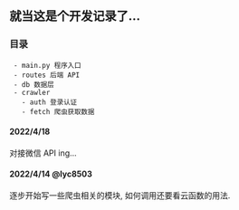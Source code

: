 ## 就当这是个开发记录了...

### 目录
```
 - main.py 程序入口
 - routes 后端 API
 - db 数据层
 - crawler
   - auth 登录认证
   - fetch 爬虫获取数据
```

#### 2022/4/18

对接微信 API ing...

#### 2022/4/14 @lyc8503

逐步开始写一些爬虫相关的模块, 如何调用还要看云函数的用法.
